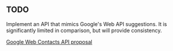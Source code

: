 ## TODO

Implement an API that mimics Google's Web API suggestions. It is significantly limited in comparison,
but will provide consistency.

[Google Web Contacts API proposal](https://github.com/WICG/contact-api)

